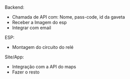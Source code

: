 Backend:
- Chamada de API com: Nome, pass-code, id da gaveta
- Receber a Imagem do esp
- Integrar com email

ESP:
- Montagem do circuito do relé

Site/App:
- Integração com a API do maps
- Fazer o resto